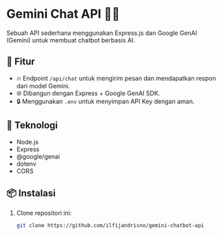 # Gemini Chat API 🧠💬

Sebuah API sederhana menggunakan Express.js dan Google GenAI (Gemini) untuk membuat chatbot berbasis AI.

## 🚀 Fitur

- 🔥 Endpoint `/api/chat` untuk mengirim pesan dan mendapatkan respon dari model Gemini.
- 🌐 Dibangun dengan Express + Google GenAI SDK.
- 🔒 Menggunakan `.env` untuk menyimpan API Key dengan aman.

## 🧰 Teknologi

- Node.js
- Express
- @google/genai
- dotenv
- CORS

## 📦 Instalasi

1. Clone repositori ini:

   ```bash
   git clone https://github.com/ilfijandrisno/gemini-chatbot-api
   
